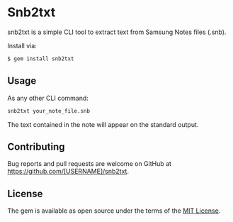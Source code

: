 # Snb2txt

snb2txt is a simple CLI tool to extract text from Samsung Notes files (.snb).

Install via:
```bash
$ gem install snb2txt
```


## Usage

As any other CLI command:

```bash
snb2txt your_note_file.snb
```

The text contained in the note will appear on the standard output.


## Contributing

Bug reports and pull requests are welcome on GitHub at https://github.com/[USERNAME]/snb2txt.


## License

The gem is available as open source under the terms of the [MIT License](http://opensource.org/licenses/MIT).
